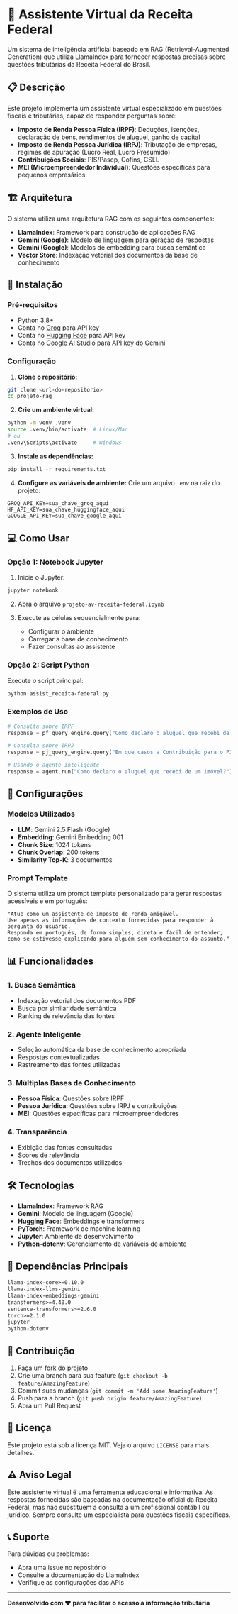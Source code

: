 # 🤖 Assistente Virtual da Receita Federal

Um sistema de inteligência artificial baseado em RAG (Retrieval-Augmented Generation) que utiliza LlamaIndex para fornecer respostas precisas sobre questões tributárias da Receita Federal do Brasil.

## 📋 Descrição

Este projeto implementa um assistente virtual especializado em questões fiscais e tributárias, capaz de responder perguntas sobre:

- **Imposto de Renda Pessoa Física (IRPF)**: Deduções, isenções, declaração de bens, rendimentos de aluguel, ganho de capital
- **Imposto de Renda Pessoa Jurídica (IRPJ)**: Tributação de empresas, regimes de apuração (Lucro Real, Lucro Presumido)
- **Contribuições Sociais**: PIS/Pasep, Cofins, CSLL
- **MEI (Microempreendedor Individual)**: Questões específicas para pequenos empresários

## 🏗️ Arquitetura

O sistema utiliza uma arquitetura RAG com os seguintes componentes:

- **LlamaIndex**: Framework para construção de aplicações RAG
- **Gemini (Google)**: Modelo de linguagem para geração de respostas
- **Gemini (Google)**: Modelos de embedding para busca semântica
- **Vector Store**: Indexação vetorial dos documentos da base de conhecimento

## 🚀 Instalação

### Pré-requisitos

- Python 3.8+
- Conta no [Groq](https://groq.com/) para API key
- Conta no [Hugging Face](https://huggingface.co/) para API key
- Conta no [Google AI Studio](https://aistudio.google.com/) para API key do Gemini

### Configuração

1. **Clone o repositório:**
```bash
git clone <url-do-repositorio>
cd projeto-rag
```

2. **Crie um ambiente virtual:**
```bash
python -m venv .venv
source .venv/bin/activate  # Linux/Mac
# ou
.venv\Scripts\activate     # Windows
```

3. **Instale as dependências:**
```bash
pip install -r requirements.txt
```

4. **Configure as variáveis de ambiente:**
Crie um arquivo `.env` na raiz do projeto:
```env
GROQ_API_KEY=sua_chave_groq_aqui
HF_API_KEY=sua_chave_huggingface_aqui
GOOGLE_API_KEY=sua_chave_google_aqui
```

## 💻 Como Usar

### Opção 1: Notebook Jupyter

1. Inicie o Jupyter:
```bash
jupyter notebook
```

2. Abra o arquivo `projeto-av-receita-federal.ipynb`

3. Execute as células sequencialmente para:
   - Configurar o ambiente
   - Carregar a base de conhecimento
   - Fazer consultas ao assistente

### Opção 2: Script Python

Execute o script principal:
```bash
python assist_receita-federal.py
```

### Exemplos de Uso

```python
# Consulta sobre IRPF
response = pf_query_engine.query("Como declaro o aluguel que recebi de um imóvel?")

# Consulta sobre IRPJ
response = pj_query_engine.query("Em que casos a Contribuição para o PIS/Pasep e a Cofins são apuradas pelo regime de caixa?")

# Usando o agente inteligente
response = agent.run("Como declaro o aluguel que recebi de um imóvel?")
```

## 🔧 Configurações

### Modelos Utilizados

- **LLM**: Gemini 2.5 Flash (Google)
- **Embedding**: Gemini Embedding 001
- **Chunk Size**: 1024 tokens
- **Chunk Overlap**: 200 tokens
- **Similarity Top-K**: 3 documentos

### Prompt Template

O sistema utiliza um prompt template personalizado para gerar respostas acessíveis e em português:

```
"Atue como um assistente de imposto de renda amigável. 
Use apenas as informações de contexto fornecidas para responder à pergunta do usuário. 
Responda em português, de forma simples, direta e fácil de entender, 
como se estivesse explicando para alguém sem conhecimento do assunto."
```

## 📊 Funcionalidades

### 1. Busca Semântica
- Indexação vetorial dos documentos PDF
- Busca por similaridade semântica
- Ranking de relevância das fontes

### 2. Agente Inteligente
- Seleção automática da base de conhecimento apropriada
- Respostas contextualizadas
- Rastreamento das fontes utilizadas

### 3. Múltiplas Bases de Conhecimento
- **Pessoa Física**: Questões sobre IRPF
- **Pessoa Jurídica**: Questões sobre IRPJ e contribuições
- **MEI**: Questões específicas para microempreendedores

### 4. Transparência
- Exibição das fontes consultadas
- Scores de relevância
- Trechos dos documentos utilizados

## 🛠️ Tecnologias

- **LlamaIndex**: Framework RAG
- **Gemini**: Modelo de linguagem (Google)
- **Hugging Face**: Embeddings e transformers
- **PyTorch**: Framework de machine learning
- **Jupyter**: Ambiente de desenvolvimento
- **Python-dotenv**: Gerenciamento de variáveis de ambiente

## 📝 Dependências Principais

```txt
llama-index-core>=0.10.0
llama-index-llms-gemini
llama-index-embeddings-gemini
transformers>=4.40.0
sentence-transformers>=2.6.0
torch>=2.1.0
jupyter
python-dotenv
```

## 🤝 Contribuição

1. Faça um fork do projeto
2. Crie uma branch para sua feature (`git checkout -b feature/AmazingFeature`)
3. Commit suas mudanças (`git commit -m 'Add some AmazingFeature'`)
4. Push para a branch (`git push origin feature/AmazingFeature`)
5. Abra um Pull Request

## 📄 Licença

Este projeto está sob a licença MIT. Veja o arquivo `LICENSE` para mais detalhes.

## ⚠️ Aviso Legal

Este assistente virtual é uma ferramenta educacional e informativa. As respostas fornecidas são baseadas na documentação oficial da Receita Federal, mas não substituem a consulta a um profissional contábil ou jurídico. Sempre consulte um especialista para questões fiscais específicas.

## 📞 Suporte

Para dúvidas ou problemas:
- Abra uma issue no repositório
- Consulte a documentação do LlamaIndex
- Verifique as configurações das APIs

---

**Desenvolvido com ❤️ para facilitar o acesso à informação tributária** 
